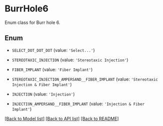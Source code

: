 # BurrHole6

Enum class for Burr hole 6.

## Enum

* `SELECT_DOT_DOT_DOT` (value: `'Select...'`)

* `STEREOTAXIC_INJECTION` (value: `'Stereotaxic Injection'`)

* `FIBER_IMPLANT` (value: `'Fiber Implant'`)

* `STEREOTAXIC_INJECTION_AMPERSAND__FIBER_IMPLANT` (value: `'Stereotaxic Injection & Fiber Implant'`)

* `INJECTION` (value: `'Injection'`)

* `INJECTION_AMPERSAND__FIBER_IMPLANT` (value: `'Injection & Fiber Implant'`)

[[Back to Model list]](../README.md#documentation-for-models) [[Back to API list]](../README.md#documentation-for-api-endpoints) [[Back to README]](../README.md)


